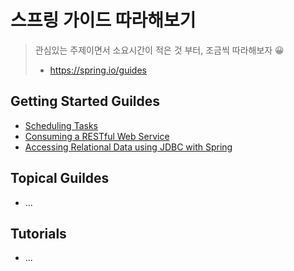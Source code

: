 # 스프링 가이드 따라해보기

> 관심있는 주제이면서 소요시간이 적은 것 부터,  조금씩 따라해보자 😀
>
> * https://spring.io/guides



## Getting Started Guildes

* [Scheduling Tasks](getting-started-guildes/scheduling-tasks)
* [Consuming a RESTful Web Service](getting-started-guildes/consuming-rest)
* [Accessing Relational Data using JDBC with Spring](getting-started-guildes/relational-data-access)



## Topical Guildes

* ...



## Tutorials

* ...